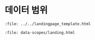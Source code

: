 # 데이터 범위

```{raw} html
:file: ../../landingpage_template.html
```
```{raw} html
:file: data-scopes/landing.html
```